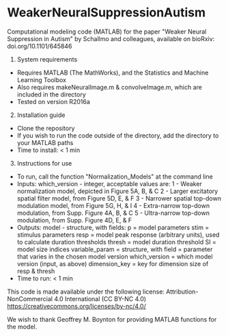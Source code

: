 # WeakerNeuralSuppressionAutism
Computational modeling code (MATLAB) for the paper "Weaker Neural Suppression in Autism" by Schallmo and colleagues,
available on bioRxiv: doi.org/10.1101/645846

1. System requirements
- Requires MATLAB (The MathWorks), and the Statistics and Machine Learning Toolbox
- Also requires makeNeuralImage.m & convolveImage.m, which are included in the directory
- Tested on version R2016a

2. Installation guide
- Clone the repository
- If you wish to run the code outside of the directory, add the directory to your
  MATLAB paths
- Time to install: < 1 min

3. Instructions for use
- To run, call the function "Normalization_Models" at the command line
- Inputs: which_version - integer, acceptable values are:
    1 - Weaker normalization model, depicted in Figure 5A, B, & C
    2 - Larger excitatory spatial filter model, from Figure 5D, E, & F
    3 - Narrower spatial top-down modulation model, from Figure 5G, H, & I
    4 - Extra-narrow top-down modulation, from Supp. Figure 4A, B, & C
    5 - Ultra-narrow top-down modulation, from Supp. Figure 4D, E, & F
- Outputs: model - structure, with fields:
    p = model parameters
    stim = stimulus parameters
    resp = model peak response (arbitrary units), used to calculate 
           duration thresholds
    thresh = model duration threshold
    SI = model size indices
    variable_param = structure, with field = parameter that varies in the
                     chosen model version
    which_version = which model version (input, as above)
    dimension_key = key for dimension size of resp & thresh
- Time to run: < 1 min

This code is made available under the following license:
Attribution-NonCommercial 4.0 International (CC BY-NC 4.0) 
https://creativecommons.org/licenses/by-nc/4.0/

We wish to thank Geoffrey M. Boynton for providing MATLAB functions for the model.
